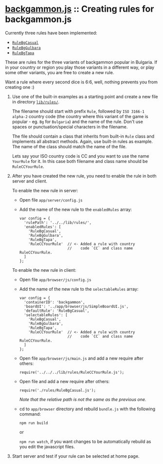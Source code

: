 # [backgammon.js](../README.md) :: Creating rules for backgammon.js

Currently three rules have been implemented:
 
- [`RuleBgCasual`](lib/rules/RuleBgCasual.js)
- [`RuleBgGulbara`](lib/rules/RuleBgGulbara.js)
- [`RuleBgTapa`](lib/rules/RuleBgTapa.js)

These are rules for the three variants of backgammon popular in Bulgaria. If in your country or region you play those variants in a different way, or play some other variants, you are free to create a new rule.

Want a rule where every second dice is 6:6, well, nothing prevents you from creating one :)

1. Use one of the built-in examples as a starting point and create a new file in directory [`lib/rules/`](../lib/rules/).

   The filename should start with prefix `Rule`, followed by `ISO 3166-1 alpha-2` country code (the country where this variant of the game is popular  - eg. `Bg` for `Bulgaria`) and the name of the rule. Don't use spaces or punctuation/special characters in the filename.

   The file should contain a class that inherits from built-in `Rule` class and implements all abstract methods. Again, use built-in rules as example. The name of the class should match the name of the file.
   
   Lets say your ISO country code is CC and you want to use the name `YourRule` for it. In this case both filename and class name should be `RuleCCYourRule`.

2. After you have created the new rule, you need to enable the rule in both server and client.

   To enable the new rule in server:

   - Open file `app/server/config.js`
   - Add the name of the new rule to the `enabledRules` array:

         var config = {
           'rulePath': '../../lib/rules/',
           'enabledRules': [
             'RuleBgCasual',
             'RuleBgGulbara',
             'RuleBgTapa',
             'RuleCCYourRule'  // <- Added a rule with country
                               //    code `CC` and class name RuleCCYourRule.
           ]
         };

   To enable the new rule in client:

   - Open file `app/browser/js/config.js`
   - Add the name of the new rule to the `selectableRules` array:
   
         var config = {
           'containerID': 'backgammon',
           'boardUI': '../app/browser/js/SimpleBoardUI.js',
           'defaultRule': 'RuleBgCasual',
           'selectableRules': [
             'RuleBgCasual',
             'RuleBgGulbara',
             'RuleBgTapa',
             'RuleCCYourRule'  // <- Added a rule with country
                               //    code `CC` and class name RuleCCYourRule.
           ]
         };
       
   - Open file `app/browser/js/main.js` and add a new require after others:
     
     `require('../../../lib/rules/RuleCCYourRule.js');`
     
   - Open file and add a new require after others:
     
     `require('./rules/RuleBgCasual.js');`
     
     *Note that the relative path is not the same as the previous one.*
   
   - cd to `app/browser` directory and rebuild `bundle.js` with the following command:
     
     `npm run build`
     
     or
     
     `npm run watch`, if you want changes to be automatically rebuild as you edit the javascript files.
     
3. Start server and test if your rule can be selected at home page.
